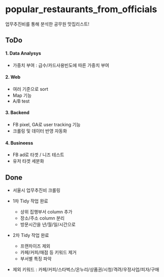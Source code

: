 # popular_restaurants_from_officials
업무추진비를 통해 분석한 공무원 맛집리스트!

## ToDo
#### 1. Data Analysys
- 가중치 부여 : 급수/카드사용빈도에 따른 가중치 부여

#### 2. Web
- 여러 기준으로 sort
- Map 기능
- A/B test

#### 3. Backend
- FB pixel, GA로 user tracking 기능
- 크롤링 및 데이터 반영 자동화

#### 4. Busineess
- FB ad로 타겟 / 니즈 테스트 
- 유저 타겟 세분화

## Done
- 서울시 업무추진비 크롤링

- 1차 Tidy 작업 완료
    - 상위 집행부서 column 추가
    - 장소/주소 column 분리
    - 방문시간을 년/월/일/시간으로 

- 2차 Tidy 작업 완료
    - 프랜차이즈 제외
    - 카페/커피/매점 등 키워드 제거
    - 부서별 특징 파악

- 제외 키워드 : 카페/커피/스타벅스/온누리/상품권/시청/격려/우정사업/피자/구매

